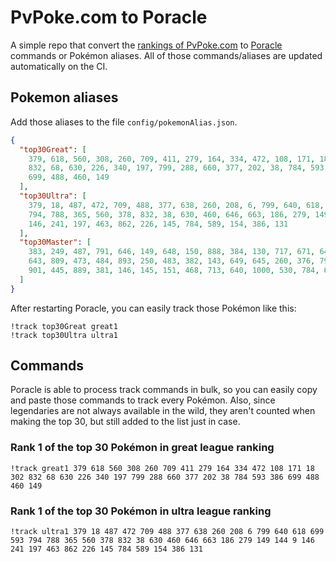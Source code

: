 # PvPoke.com to Poracle
A simple repo that convert the [rankings of PvPoke.com](https://pvpoke.com/rankings/) to [Poracle](https://github.com/KartulUdus/PoracleJS) commands or Pokémon aliases. 
All of those commands/aliases are updated automatically on the CI.

## Pokemon aliases
Add those aliases to the file `config/pokemonAlias.json`. 

<!-- aliases-start -->
```json
{
  "top30Great": [
    379, 618, 560, 308, 260, 709, 411, 279, 164, 334, 472, 108, 171, 18, 302,
    832, 68, 630, 226, 340, 197, 799, 288, 660, 377, 202, 38, 784, 593, 386,
    699, 488, 460, 149
  ],
  "top30Ultra": [
    379, 18, 487, 472, 709, 488, 377, 638, 260, 208, 6, 799, 640, 618, 699, 593,
    794, 788, 365, 560, 378, 832, 38, 630, 460, 646, 663, 186, 279, 149, 144, 9,
    146, 241, 197, 463, 862, 226, 145, 784, 589, 154, 386, 131
  ],
  "top30Master": [
    383, 249, 487, 791, 646, 149, 648, 150, 888, 384, 130, 717, 671, 644, 716,
    643, 809, 473, 484, 893, 250, 483, 382, 143, 649, 645, 260, 376, 794, 635,
    901, 445, 889, 381, 146, 145, 151, 468, 713, 640, 1000, 530, 784, 639, 638
  ]
}
```
<!-- aliases-end -->

After restarting Poracle, you can easily track those Pokémon like this:
```shell
!track top30Great great1
!track top30Ultra ultra1
```

## Commands
Poracle is able to process track commands in bulk, so you can easily copy and paste those commands to track every Pokémon. 
Also, since legendaries are not always available in the wild, they aren't counted when making the top 30, but still added to the list just in case.

### Rank 1 of the top 30 Pokémon in great league ranking
<!-- top30great-start -->
```
!track great1 379 618 560 308 260 709 411 279 164 334 472 108 171 18 302 832 68 630 226 340 197 799 288 660 377 202 38 784 593 386 699 488 460 149
```
<!-- top30great-end -->

### Rank 1 of the top 30 Pokémon in ultra league ranking
<!-- top30ultra-start -->
```
!track ultra1 379 18 487 472 709 488 377 638 260 208 6 799 640 618 699 593 794 788 365 560 378 832 38 630 460 646 663 186 279 149 144 9 146 241 197 463 862 226 145 784 589 154 386 131
```
<!-- top30ultra-end -->
